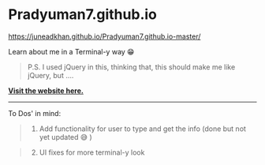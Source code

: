 # Pradyuman7.github.io

https://juneadkhan.github.io/Pradyuman7.github.io-master/

Learn about me in a Terminal-y way :grin:

> P.S. I used jQuery in this, thinking that, this should make me like jQuery, but ....

**[Visit the website here.](https://Pradyuman7.github.io)**

***
To Dos' in mind:

> 1. Add functionality for user to type and get the info (done but not yet updated 😅 )

> 2. UI fixes for more terminal-y look
